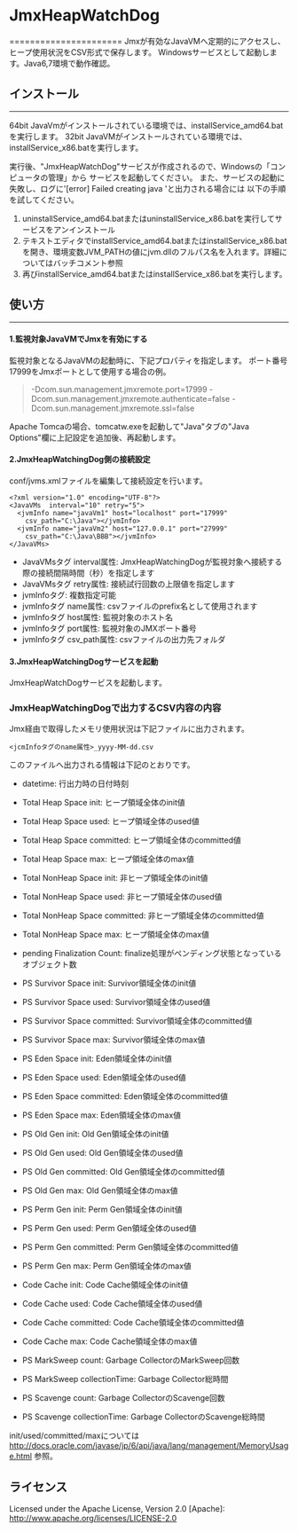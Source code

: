 # JmxHeapWatchDog
======================
Jmxが有効なJavaVMへ定期的にアクセスし、ヒープ使用状況をCSV形式で保存します。
Windowsサービスとして起動します。Java6,7環境で動作確認。


## インストール
------

64bit JavaVmがインストールされている環境では、installService_amd64.batを実行します。
32bit JavaVMがインストールされている環境では、installService_x86.batを実行します。

実行後、"JmxHeapWatchDog"サービスが作成されるので、Windowsの「コンピュータの管理」から
サービスを起動してください。
また、サービスの起動に失敗し、ログに'[error] Failed creating java 'と出力される場合には
以下の手順を試してください。

1. uninstallService_amd64.batまたはuninstallService_x86.batを実行してサービスをアンインストール
2. テキストエディタでinstallService_amd64.batまたはinstallService_x86.batを開き、環境変数JVM_PATHの値にjvm.dllのフルパス名を入れます。詳細についてはバッチコメント参照
3. 再びinstallService_amd64.batまたはinstallService_x86.batを実行します。

## 使い方
------
#### 1.監視対象JavaVMでJmxを有効にする
監視対象となるJavaVMの起動時に、下記プロパティを指定します。
ポート番号17999をJmxポートとして使用する場合の例。

> -Dcom.sun.management.jmxremote.port=17999
> -Dcom.sun.management.jmxremote.authenticate=false
> -Dcom.sun.management.jmxremote.ssl=false

Apache Tomcaの場合、tomcatw.exeを起動して"Java"タブの"Java Options"欄に上記設定を追加後、再起動します。

#### 2.JmxHeapWatchingDog側の接続設定
conf/jvms.xmlファイルを編集して接続設定を行います。

````xml:
<?xml version="1.0" encoding="UTF-8"?>
<JavaVMs  interval="10" retry="5">
  <jvmInfo name="javaVm1" host="localhost" port="17999"
    csv_path="C:\Java"></jvmInfo>
  <jvmInfo name="javaVm2" host="127.0.0.1" port="27999"
    csv_path="C:\Java\BBB"></jvmInfo>
</JavaVMs>
````

* JavaVMsタグ interval属性: JmxHeapWatchingDogが監視対象へ接続する際の接続間隔時間（秒）を指定します
* JavaVMsタグ retry属性: 接続試行回数の上限値を指定します
* jvmInfoタグ: 複数指定可能
* jvmInfoタグ name属性: csvファイルのprefix名として使用されます
* jvmInfoタグ host属性: 監視対象のホスト名
* jvmInfoタグ port属性: 監視対象のJMXポート番号
* jvmInfoタグ  csv_path属性: csvファイルの出力先フォルダ

#### 3.JmxHeapWatchingDogサービスを起動
JmxHeapWatchDogサービスを起動します。

### JmxHeapWatchingDogで出力するCSV内容の内容
Jmx経由で取得したメモリ使用状況は下記ファイルに出力されます。

`<jcmInfoタグのname属性>_yyyy-MM-dd.csv`

このファイルへ出力される情報は下記のとおりです。

* datetime: 行出力時の日付時刻
* Total Heap Space init: ヒープ領域全体のinit値
* Total Heap Space used: ヒープ領域全体のused値
* Total Heap Space committed: ヒープ領域全体のcommitted値
* Total Heap Space max: ヒープ領域全体のmax値
* Total NonHeap Space init: 非ヒープ領域全体のinit値
* Total NonHeap Space used: 非ヒープ領域全体のused値
* Total NonHeap Space committed: 非ヒープ領域全体のcommitted値
* Total NonHeap Space max: ヒープ領域全体のmax値
* pending Finalization Count: finalize処理がペンディング状態となっているオブジェクト数


* PS Survivor Space init: Survivor領域全体のinit値
* PS Survivor Space used: Survivor領域全体のused値
* PS Survivor Space committed: Survivor領域全体のcommitted値
* PS Survivor Space max: Survivor領域全体のmax値


* PS Eden Space init: Eden領域全体のinit値
* PS Eden Space used: Eden領域全体のused値
* PS Eden Space committed: Eden領域全体のcommitted値
* PS Eden Space max: Eden領域全体のmax値


* PS Old Gen init: Old Gen領域全体のinit値
* PS Old Gen used: Old Gen領域全体のused値
* PS Old Gen committed: Old Gen領域全体のcommitted値
* PS Old Gen max: Old Gen領域全体のmax値


* PS Perm Gen init: Perm Gen領域全体のinit値
* PS Perm Gen used: Perm Gen領域全体のused値
* PS Perm Gen committed: Perm Gen領域全体のcommitted値
* PS Perm Gen max: Perm Gen領域全体のmax値


* Code Cache init: Code Cache領域全体のinit値
* Code Cache used: Code Cache領域全体のused値
* Code Cache committed: Code Cache領域全体のcommitted値
* Code Cache max: Code Cache領域全体のmax値


* PS MarkSweep count: Garbage CollectorのMarkSweep回数
* PS MarkSweep collectionTime: Garbage Collector総時間
* PS Scavenge count: Garbage CollectorのScavenge回数
* PS Scavenge collectionTime: Garbage CollectorのScavenge総時間

init/used/committed/maxについては <http://docs.oracle.com/javase/jp/6/api/java/lang/management/MemoryUsage.html> 参照。

ライセンス
----------
Licensed under the Apache License, Version 2.0
[Apache]: http://www.apache.org/licenses/LICENSE-2.0